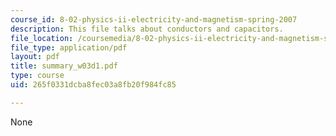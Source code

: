 ```yaml
---
course_id: 8-02-physics-ii-electricity-and-magnetism-spring-2007
description: This file talks about conductors and capacitors.
file_location: /coursemedia/8-02-physics-ii-electricity-and-magnetism-spring-2007/265f0331dcba8fec03a8fb20f984fc85_summary_w03d1.pdf
file_type: application/pdf
layout: pdf
title: summary_w03d1.pdf
type: course
uid: 265f0331dcba8fec03a8fb20f984fc85

---
```

None
